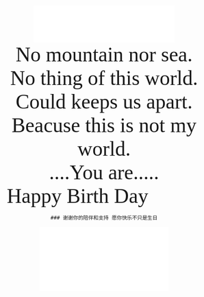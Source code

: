 
<center><iframe frameborder="no" border="0" marginwidth="0" marginheight="0" width=330 height=86 src="//music.163.com/outchain/player?type=2&id=4875075&auto=1&height=66"></iframe><center>    
    
    
<center><font face="Times New Roman" size=13>No mountain nor sea.</font></center>
    
<center><font face="Times New Roman" size=13>No thing of this world.</font></center>
    
<center><font face="Times New Roman" size=13>Could keeps us apart.</font></center>
    
<center><font face="Times New Roman" size=13>Beacuse this is not my world.</font></center>
    
<center><font face="Times New Roman" size=13>....You are.....</font></center>
    
<center><font face="Times New Roman" size=13>Happy Birth Day 🎊🎊🎊 </font></center>    
        
    ### 谢谢你的陪伴和支持 愿你快乐不只是生日
    
        
<iframe src="//player.bilibili.com/player.html?aid=78258226&bvid=BV11J411i742&cid=133905422&page=1" scrolling="no" border="0" frameborder="no" framespacing="0" allowfullscreen="true"> </iframe>
    
